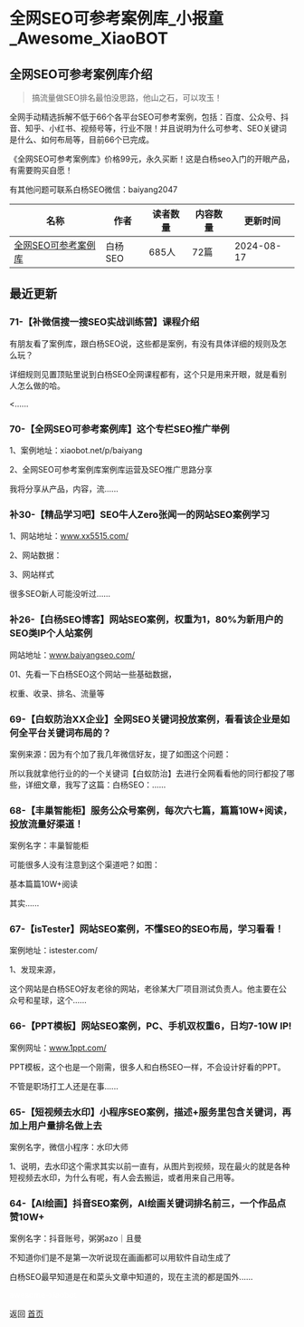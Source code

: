 # 全网SEO可参考案例库_小报童_Awesome_XiaoBOT

## 全网SEO可参考案例库介绍
> 搞流量做SEO排名最怕没思路，他山之石，可以攻玉！    
    
全网手动精选拆解不低于66个各平台SEO可参考案例，包括：百度、公众号、抖音、知乎、小红书、视频号等，行业不限！并且说明为什么可参考、SEO关键词是什么、如何布局等，目前66个已完成。    
    
《全网SEO可参考案例库》价格99元，永久买断！这是白杨seo入门的开眼产品，有需要购买自愿！    
    
有其他问题可联系白杨SEO微信：baiyang2047  
  


|名称|作者|读者数量|内容数量|更新时间|
|---|---|---|---|---|
|[全网SEO可参考案例库](https://xiaobot.net/p/baiyang?refer=0b133df9-27dc-423b-8101-639049001c13)|白杨SEO|685人|72篇|2024-08-17|

## 最近更新
### 71-【补微信搜一搜SEO实战训练营】课程介绍

有朋友看了案例库，跟白杨SEO说，这些都是案例，有没有具体详细的规则及怎么玩？

详细规则见置顶贴里说到白杨SEO全网课程都有，这个只是用来开眼，就是看别人怎么做的哈。

<......

### 70-【全网SEO可参考案例库】这个专栏SEO推广举例

1、案例地址：xiaobot.net/p/baiyang

2、全网SEO可参考案例库案例库运营及SEO推广思路分享

我将分享从产品，内容，流......

### 补30-【精品学习吧】SEO牛人Zero张闻一的网站SEO案例学习

1、网站地址：www.xx5515.com/

2、网站数据：

3、网站样式

很多SEO新人可能没听过......

### 补26-【白杨SEO博客】网站SEO案例，权重为1，80%为新用户的SEO类IP个人站案例

网站地址：www.baiyangseo.com/

01、先看一下白杨SEO这个网站一些基础数据，

权重、收录、排名、流量等

### 69-【白蚁防治XX企业】全网SEO关键词投放案例，看看该企业是如何全平台关键词布局的？

案例来源：因为有个加了我几年微信好友，提了如图这个问题：

所以我就拿他行业的的一个关键词【白蚁防治】去进行全网看看他的同行都投了哪些，详细文章，我写了这篇：白杨SEO：......

### 68-【丰巢智能柜】服务公众号案例，每次六七篇，篇篇10W+阅读，投放流量好渠道！

案例名字：丰巢智能柜

可能很多人没有注意到这个渠道吧？如图：

基本篇篇10W+阅读

其实......

### 67-【isTester】网站SEO案例，不懂SEO的SEO布局，学习看看！

案例地址：istester.com/

1、发现来源，

这个网站是白杨SEO好友老徐的网站，老徐某大厂项目测试负责人。他主要在公众号和星球，这个......

### 66-【PPT模板】网站SEO案例，PC、手机双权重6，日均7-10W IP!

案例网址：www.1ppt.com/

PPT模板，这个也是一个刚需，很多人和白杨SEO一样，不会设计好看的PPT。

不管是职场打工人还是在事......

### 65-【短视频去水印】小程序SEO案例，描述+服务里包含关键词，再加上用户量排名做上去

案例名字，微信小程序：水印大师

1、说明，去水印这个需求其实以前一直有，从图片到视频，现在最火的就是各种短视频去水印，为什么有呢，有人会去搬运，或者用来自己用等。

### 64-【AI绘画】抖音SEO案例，AI绘画关键词排名前三，一个作品点赞10W+

案例名字：抖音账号，粥粥azo｜且曼

不知道你们是不是第一次听说现在画画都可以用软件自动生成了

白杨SEO最早知道是在和菜头文章中知道的，现在主流的都是国外......


<a href="https://github.com/Reno9527/awesome-xiaobot" style="color: white; text-decoration: none;">awesome-xiaobot</a>

返回 [首页](../README.md)

